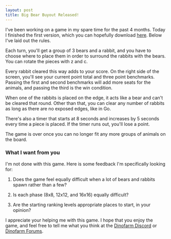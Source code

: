 ```yaml
---
layout: post
title: Big Bear Buyout Released!
---
```


I've been working on a game in my spare time for the past 4 months. Today I finished the first version, which you can hopefully download [here](/downloads/BigBearBuyout-v1.zip). Below I've laid out the rules.

Each turn, you'll get a group of 3 bears and a rabbit, and you have to choose where to place them in order to surround the rabbits with the bears. You can rotate the pieces with z and c.

Every rabbit cleared this way adds to your score. On the right side of the screen, you'll see your current point total and three point benchmarks. Passing the first and second benchmarks will add more seats for the animals, and passing the third is the win condition.

When one of the rabbits is placed on the edge, it acts like a bear and can't be cleared that round. Other than that, you can clear any number of rabbits as long as there are no exposed edges, like in Go.

There's also a timer that starts at 8 seconds and increases by 5 seconds every time a piece is placed. If the timer runs out, you'll lose a point.

The game is over once you can no longer fit any more groups of animals on the board.

### What I want from you

I'm not done with this game. Here is some feedback I'm specifically looking for:

1. Does the game feel equally difficult when a lot of bears and rabbits spawn rather than a few?

2. Is each phase (8x8, 12x12, and 16x16) equally difficult?

3. Are the starting ranking levels appropriate places to start, in your opinion?

I appreciate your helping me with this game. I hope that you enjoy the game, and feel free to tell me what you think at the [Dinofarm Discord](https://discord.gg/8PPwfDY) or [Dinofarm Forums](http://www.dinofarmgames.com/forum/index.php).
